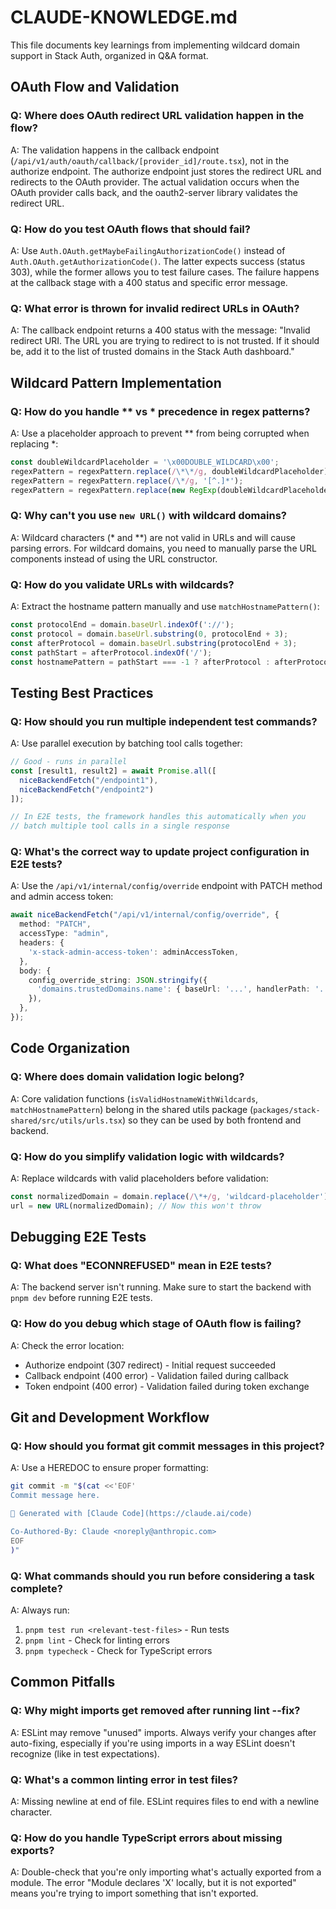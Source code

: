 # CLAUDE-KNOWLEDGE.md

This file documents key learnings from implementing wildcard domain support in Stack Auth, organized in Q&A format.

## OAuth Flow and Validation

### Q: Where does OAuth redirect URL validation happen in the flow?
A: The validation happens in the callback endpoint (`/api/v1/auth/oauth/callback/[provider_id]/route.tsx`), not in the authorize endpoint. The authorize endpoint just stores the redirect URL and redirects to the OAuth provider. The actual validation occurs when the OAuth provider calls back, and the oauth2-server library validates the redirect URL.

### Q: How do you test OAuth flows that should fail?
A: Use `Auth.OAuth.getMaybeFailingAuthorizationCode()` instead of `Auth.OAuth.getAuthorizationCode()`. The latter expects success (status 303), while the former allows you to test failure cases. The failure happens at the callback stage with a 400 status and specific error message.

### Q: What error is thrown for invalid redirect URLs in OAuth?
A: The callback endpoint returns a 400 status with the message: "Invalid redirect URI. The URL you are trying to redirect to is not trusted. If it should be, add it to the list of trusted domains in the Stack Auth dashboard."

## Wildcard Pattern Implementation

### Q: How do you handle ** vs * precedence in regex patterns?
A: Use a placeholder approach to prevent ** from being corrupted when replacing *:
```typescript
const doubleWildcardPlaceholder = '\x00DOUBLE_WILDCARD\x00';
regexPattern = regexPattern.replace(/\*\*/g, doubleWildcardPlaceholder);
regexPattern = regexPattern.replace(/\*/g, '[^.]*');
regexPattern = regexPattern.replace(new RegExp(doubleWildcardPlaceholder, 'g'), '.*');
```

### Q: Why can't you use `new URL()` with wildcard domains?
A: Wildcard characters (* and **) are not valid in URLs and will cause parsing errors. For wildcard domains, you need to manually parse the URL components instead of using the URL constructor.

### Q: How do you validate URLs with wildcards?
A: Extract the hostname pattern manually and use `matchHostnamePattern()`:
```typescript
const protocolEnd = domain.baseUrl.indexOf('://');
const protocol = domain.baseUrl.substring(0, protocolEnd + 3);
const afterProtocol = domain.baseUrl.substring(protocolEnd + 3);
const pathStart = afterProtocol.indexOf('/');
const hostnamePattern = pathStart === -1 ? afterProtocol : afterProtocol.substring(0, pathStart);
```

## Testing Best Practices

### Q: How should you run multiple independent test commands?
A: Use parallel execution by batching tool calls together:
```typescript
// Good - runs in parallel
const [result1, result2] = await Promise.all([
  niceBackendFetch("/endpoint1"),
  niceBackendFetch("/endpoint2")
]);

// In E2E tests, the framework handles this automatically when you
// batch multiple tool calls in a single response
```

### Q: What's the correct way to update project configuration in E2E tests?
A: Use the `/api/v1/internal/config/override` endpoint with PATCH method and admin access token:
```typescript
await niceBackendFetch("/api/v1/internal/config/override", {
  method: "PATCH",
  accessType: "admin",
  headers: {
    'x-stack-admin-access-token': adminAccessToken,
  },
  body: {
    config_override_string: JSON.stringify({
      'domains.trustedDomains.name': { baseUrl: '...', handlerPath: '...' }
    }),
  },
});
```

## Code Organization

### Q: Where does domain validation logic belong?
A: Core validation functions (`isValidHostnameWithWildcards`, `matchHostnamePattern`) belong in the shared utils package (`packages/stack-shared/src/utils/urls.tsx`) so they can be used by both frontend and backend.

### Q: How do you simplify validation logic with wildcards?
A: Replace wildcards with valid placeholders before validation:
```typescript
const normalizedDomain = domain.replace(/\*+/g, 'wildcard-placeholder');
url = new URL(normalizedDomain); // Now this won't throw
```

## Debugging E2E Tests

### Q: What does "ECONNREFUSED" mean in E2E tests?
A: The backend server isn't running. Make sure to start the backend with `pnpm dev` before running E2E tests.

### Q: How do you debug which stage of OAuth flow is failing?
A: Check the error location:
- Authorize endpoint (307 redirect) - Initial request succeeded
- Callback endpoint (400 error) - Validation failed during callback
- Token endpoint (400 error) - Validation failed during token exchange

## Git and Development Workflow

### Q: How should you format git commit messages in this project?
A: Use a HEREDOC to ensure proper formatting:
```bash
git commit -m "$(cat <<'EOF'
Commit message here.

🤖 Generated with [Claude Code](https://claude.ai/code)

Co-Authored-By: Claude <noreply@anthropic.com>
EOF
)"
```

### Q: What commands should you run before considering a task complete?
A: Always run:
1. `pnpm test run <relevant-test-files>` - Run tests
2. `pnpm lint` - Check for linting errors
3. `pnpm typecheck` - Check for TypeScript errors

## Common Pitfalls

### Q: Why might imports get removed after running lint --fix?
A: ESLint may remove "unused" imports. Always verify your changes after auto-fixing, especially if you're using imports in a way ESLint doesn't recognize (like in test expectations).

### Q: What's a common linting error in test files?
A: Missing newline at end of file. ESLint requires files to end with a newline character.

### Q: How do you handle TypeScript errors about missing exports?
A: Double-check that you're only importing what's actually exported from a module. The error "Module declares 'X' locally, but it is not exported" means you're trying to import something that isn't exported.